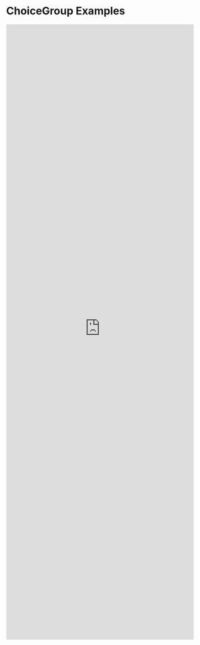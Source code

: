# ChoiceGroup Examples

<iframe 
    title='ChoiceGroup Examples'
    src='https://fabricweb.z5.web.core.windows.net/pr-deploy-site/refs/heads/master/fabric-website-resources/dist/index.html#/examples/choicegroup?docsExample=true'
    frameborder='no'
    height='1650'
    style='width: 100%;'
>